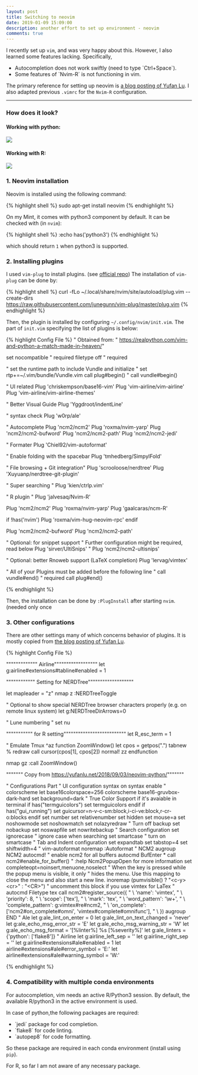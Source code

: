 ```yaml
---
layout: post
title: Switching to neovim
date: 2019-01-09 15:09:00
description: another effort to set up environment - neovim
comments: true
---
```



I recently set up `vim`, and was very happy about this.
However, I also learned some features lacking. Specifically,

<ul>
   <li> Autocompletion does not work swiftly (need to type `Ctrl+Space`). </li>
   <li> Some features of `Nvim-R` is not functioning in vim. </li>
</ul>

The primary reference for setting up neovim is <a href="https://yufanlu.net/2018/09/03/neovim-python/">a blog posting of Yufan Lu</a>.
I also adapted previous `.vimrc` for the `Nvim-R` configuration.


<hr>

<h3> How does it look? </h3>

<h4> Working with python: </h4>
<img src="{{site.baseurl}}/assets/img/render1578870821062.gif">

<h4> Working with R: </h4>
<img src="{{site.baseurl}}/assets/img/render1578871944214.gif">



<h3> 1. Neovim installation </h3>

Neovim is installed using the following command:

{% highlight shell %}
sudo apt-get install neovim
{% endhighlight %}

On my Mint, it comes with python3 component by default.
It can be checked with (in `nvim`):

{% highlight shell %}
:echo has('python3')
{% endhighlight %}

which should return `1` when python3 is supported.


<h3> 2. Installing plugins </h3>

I used `vim-plug` to install plugins. (see <a href="https://github.com/junegunn/vim-plug">official repo</a>)
The installation of `vim-plug` can be done by:

{% highlight shell %}
curl -fLo ~/.local/share/nvim/site/autoload/plug.vim --create-dirs \
    https://raw.githubusercontent.com/junegunn/vim-plug/master/plug.vim
{% endhighlight %}


Then, the plugin is installed by configuring `~/.config/nvim/init.vim`.
The part of `init.vim` specifying the list of plugins is below:

{% highlight Config File %}
" Obtained from:
" https://realpython.com/vim-and-python-a-match-made-in-heaven/"


set nocompatible              " required
filetype off                  " required

" set the runtime path to include Vundle and initialize
" set rtp+=~/.vim/bundle/Vundle.vim
call plug#begin()
" call vundle#begin()


" UI related
Plug 'chriskempson/base16-vim'
Plug 'vim-airline/vim-airline'
Plug 'vim-airline/vim-airline-themes'

" Better Visual Guide
Plug 'Yggdroot/indentLine'

" syntax check
Plug 'w0rp/ale'
  
" Autocomplete
Plug 'ncm2/ncm2'
Plug 'roxma/nvim-yarp'
Plug 'ncm2/ncm2-bufword'
Plug 'ncm2/ncm2-path'
Plug 'ncm2/ncm2-jedi'
  
" Formater
Plug 'Chiel92/vim-autoformat'

" Enable folding with the spacebar
Plug 'tmhedberg/SimpylFold'

" File browsing + Git integration"
Plug 'scrooloose/nerdtree'
Plug 'Xuyuanp/nerdtree-git-plugin'

" Super searching "
Plug 'kien/ctrlp.vim'


" R plugin "
Plug 'jalvesaq/Nvim-R'

Plug 'ncm2/ncm2'
Plug 'roxma/nvim-yarp'
Plug 'gaalcaras/ncm-R'

if !has('nvim')
    Plug 'roxma/vim-hug-neovim-rpc'
endif

Plug 'ncm2/ncm2-bufword'
Plug 'ncm2/ncm2-path'

" Optional: for snippet support
" Further configuration might be required, read below
Plug 'sirver/UltiSnips'
" Plug 'ncm2/ncm2-ultisnips'

" Optional: better Rnoweb support (LaTeX completion)
Plug 'lervag/vimtex'



" All of your Plugins must be added before the following line
" call vundle#end()            " required
call plug#end()

{% endhighlight %}

Then, the installation can be done by `:PlugInstall` after starting `nvim`. (needed only once
<h3> 3. Other configurations </h3>

There are other settings many of which concerns behavior of plugins.
It is mostly copied from <a href="https://yufanlu.net/2018/09/03/neovim-python/">the blog posting of Yufan Lu</a>.

{% highlight Config File %}

""""""""""""" Airline""""""""""""""""""
let g:airline#extensions#tabline#enabled = 1


"""""""""""" Setting for NERDTree"""""""""""""""""""

let mapleader = "z"
nmap <leader>z :NERDTreeToggle<cr>

" Optional to show special NERDTree browser characters properly (e.g. on remote linux system) 
let g:NERDTreeDirArrows=0


" Lune numbering "
set nu


""""""""""" for R setting""""""""""""""""""""""""""
let R_esc_term = 1

" Emulate Tmux ^az
function ZoomWindow()
  let cpos = getpos(".")
  tabnew %
  redraw
  call cursor(cpos[1], cpos[2])
  normal! zz
endfunction
    
nmap gz :call ZoomWindow()<CR>


""""""" Copy from https://yufanlu.net/2018/09/03/neovim-python/"""""""

" Configurations Part
" UI configuration
syntax on
syntax enable
" colorscheme
let base16colorspace=256
colorscheme base16-gruvbox-dark-hard
set background=dark
" True Color Support if it's avaiable in terminal
if has("termguicolors")
    set termguicolors
endif
if has("gui_running")
  set guicursor=n-v-c-sm:block,i-ci-ve:block,r-cr-o:blocks
endif
set number
set relativenumber
set hidden
set mouse=a
set noshowmode
set noshowmatch
set nolazyredraw
" Turn off backup
set nobackup
set noswapfile
set nowritebackup
" Search configuration
set ignorecase                    " ignore case when searching
set smartcase                     " turn on smartcase
" Tab and Indent configuration
set expandtab
set tabstop=4
set shiftwidth=4
" vim-autoformat
noremap <F3> :Autoformat<CR>
" NCM2
augroup NCM2
  autocmd!
  " enable ncm2 for all buffers
  autocmd BufEnter * call ncm2#enable_for_buffer()
  " :help Ncm2PopupOpen for more information
  set completeopt=noinsert,menuone,noselect
  " When the <Enter> key is pressed while the popup menu is visible, it only
  " hides the menu. Use this mapping to close the menu and also start a new line.
  inoremap <expr> <CR> (pumvisible() ? "\<c-y>\<cr>" : "\<CR>")
  " uncomment this block if you use vimtex for LaTex
  " autocmd Filetype tex call ncm2#register_source({
  "           \ 'name': 'vimtex',
  "           \ 'priority': 8,
  "           \ 'scope': ['tex'],
  "           \ 'mark': 'tex',
  "           \ 'word_pattern': '\w+',
  "           \ 'complete_pattern': g:vimtex#re#ncm2,
  "           \ 'on_complete': ['ncm2#on_complete#omni', 'vimtex#complete#omnifunc'],
  "           \ })
augroup END
" Ale
let g:ale_lint_on_enter = 0
let g:ale_lint_on_text_changed = 'never'
let g:ale_echo_msg_error_str = 'E'
let g:ale_echo_msg_warning_str = 'W'
let g:ale_echo_msg_format = '[%linter%] %s [%severity%]'
let g:ale_linters = {'python': ['flake8']}
" Airline
let g:airline_left_sep  = ''
let g:airline_right_sep = ''
let g:airline#extensions#ale#enabled = 1
let airline#extensions#ale#error_symbol = 'E:'
let airline#extensions#ale#warning_symbol = 'W:'

{% endhighlight %}

<h3> 4. Compatibility with multiple conda environments </h3>

For autocompletion, vim needs an active R/Python3 session.
By default, the available R/python3 in the active environment is used.

In case of python,the following packages are required:
<ul>
   <li> `jedi` package for cod completion. </li>
   <li> `flake8` for code linting. </li>
   <li> `autopep8` for code formatting. </li>
</ul>

So these package are required in each conda environment (install using `pip`).

For R, so far I am not aware of any necessary package.


